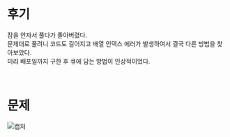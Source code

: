 후기
==
잠을 안자서 풀다가 졸아버렸다.   
문제대로 풀려니 코드도 길어지고 배열 인덱스 에러가 발생하여서 결국 다른 방법을 찾아보았다.   
미리 배포일까지 구한 후 큐에 담는 방법이 인상적이었다.

<br>

문제
==
![캡처](https://user-images.githubusercontent.com/73854324/114683954-6bb40500-9d4b-11eb-91bc-085bfa67fe6f.PNG)

